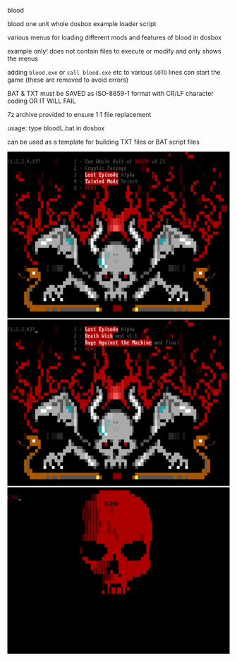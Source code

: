 blood

blood one unit whole dosbox example loader script

various menus for loading different mods and features of blood in dosbox

example only! does not contain files to execute or modify and only shows the menus

adding `blood.exe` or `call blood.exe` etc to various `GOTO` lines can start the game (these are removed to avoid errors)

BAT & TXT must be SAVED as ISO-8859-1 format with CR/LF character coding OR IT WILL FAIL

7z archive provided to ensure 1:1 file replacement

usage: type bloodL.bat in dosbox

can be used as a template for building TXT files or BAT script files

![blood](https://github.com/arrowgent/dosbox-batch-stuff/blob/main/loaders/blood/blood1m.png)
![blood](https://github.com/arrowgent/dosbox-batch-stuff/blob/main/loaders/blood/blood1mod.png)
![blood](https://github.com/arrowgent/dosbox-batch-stuff/blob/main/loaders/blood/blood1end.png)
